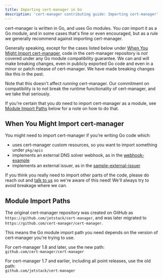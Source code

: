 ```yaml
---
title: Importing cert-manager in Go
description: 'cert-manager contributing guide: Importing cert-manager'
---
```


cert-manager is written in Go, and uses Go modules. You _can_ import it as a Go module, and in some cases
that's fine or even encouraged, but as a rule we generally recommend against importing cert-manager.

Generally speaking, except for the cases listed below under [When You Might Import cert-manager](#when-you-might-import-cert-manager),
code in the cert-manager repository is *not* covered under any Go module compatibility guarantee. We can and will make breaking
changes, even in publicly exported Go code and even in a minor or patch release of cert-manager. We have made breaking changes like
this in the past.

Note that this doesn't affect _running_ cert-manager. Our commitment on compatibility is to not break the runtime
functionality of cert-manager, and we take that seriously.

If you're certain that you *do* need to import cert-manager as a module, see [Module Import Paths](#module-import-paths)
below for a note on how to do that.

## When You Might Import cert-manager

You might need to import cert-manager if you're writing Go code which:

- uses cert-manager custom resources, so you want to import something under `pkg/apis`
- implements an external DNS solver webhook, as in the [webhook-example](https://github.com/cert-manager/webhook-example)
- implements an external issuer, as in the [sample-external-issuer](https://github.com/cert-manager/sample-external-issuer)

If you think you really need to import other parts of the code, please do reach out and [talk to us](./README.md#slack) so we're
aware of this need! We'll always try to avoid breakage where we can.

## Module Import Paths

The original cert-manager repository was created on GitHub as `https://github.com/jetstack/cert-manager`, and was later
migrated to `https://github.com/cert-manager/cert-manager`.

This means the Go module import path you need depends on the version of cert-manager you're trying to use.

For cert-manager 1.8 and later, use the new path:   
`github.com/cert-manager/cert-manager`


For cert-manager 1.7 and earlier, including all point releases, use the old path:   
`github.com/jetstack/cert-manager`